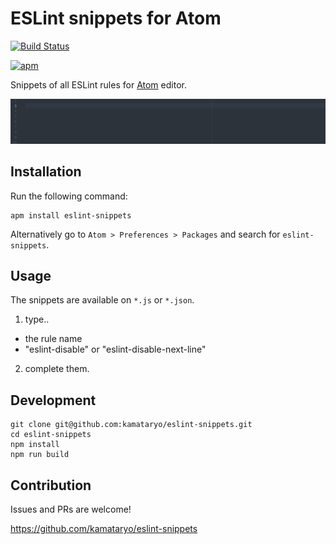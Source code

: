 # ESLint snippets for Atom

[![Build Status](https://travis-ci.org/kamataryo/eslint-snippets.svg?branch=master)](https://travis-ci.org/kamataryo/eslint-snippets)

[![apm](https://img.shields.io/apm/v/eslint-snippets.svg)](https://atom.io/packages/eslint-snippets)


Snippets of all ESLint rules for [Atom](https://atom.io/) editor.

![image](./image.gif)

## Installation

Run the following command:

```shell
apm install eslint-snippets
```

Alternatively go to `Atom > Preferences > Packages` and search for `eslint-snippets`.

## Usage

  The snippets are available on `*.js` or `*.json`.

1. type..
  - the rule name
  - "eslint-disable" or "eslint-disable-next-line"
2. complete them.

## Development

```shell
git clone git@github.com:kamataryo/eslint-snippets.git
cd eslint-snippets
npm install
npm run build
```

## Contribution

Issues and PRs are welcome!

https://github.com/kamataryo/eslint-snippets
